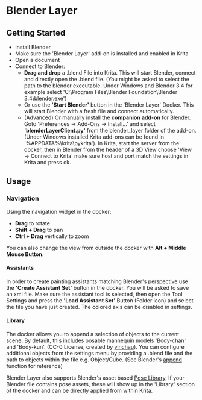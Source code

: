 # Blender Layer
## Getting Started
 - Install Blender
 - Make sure the 'Blender Layer' add-on is installed and enabled in Krita
 - Open a document
 - Connect to Blender:
   - **Drag and drop** a .blend File into Krita. This will start Blender, connect and directly open the .blend file.
(You might be asked to select the path to the blender executable. Under Windows and Blender 3.4 for example select 'C:\Program Files\Blender Foundation\Blender 3.4\blender.exe')
   - Or use the **'Start Blender'** button in the 'Blender Layer' Docker. This will start Blender with a fresh file and connect automatically.
   - (Advanced) Or manually install the **companion add-on** for Blender. Goto 'Preferences → Add-Ons → Install...' and select **'blenderLayerClient.py'** from the blender_layer folder of the add-on. (Under Windows installed Krita add-ons can be found in '%APPDATA%\krita\pykrita'). In Krita, start the server from the docker, then in Blender from the header of a 3D View choose 'View → Connect to Krita' make sure host and port match the settings in Krita and press ok.
## Usage
### Navigation
Using the navigation widget in the docker:
 - **Drag** to rotate
 - **Shift + Drag** to pan
 - **Ctrl + Drag** vertically to zoom
 
You can also change the view from outside the docker with **Alt + Middle Mouse Button**.
#### Assistants
In order to create painting assistants matching Blender's perspective use the **'Create Assistant Set'** button in the docker. You will be asked to save an xml file. Make sure the assistant tool is selected, then open the Tool Settings and press the **'Load Assistant Set'** Button (Folder icon) and select the file you have just created.
The colored axis can be disabled in settings.
#### Library
The docker allows you to append a selection of objects to the current scene. By default, this includes posable mannequin models 'Body-chan' and 'Body-kun'. (CC-0 License, created by [vinchau](https://blendswap.com/blend/23521)).
You can configure additional objects from the settings menu by providing a .blend file and the path to objects within the file e.g. Object/Cube. (See Blender's [append](https://docs.blender.org/manual/en/latest/files/linked_libraries/link_append.html) function for reference)

Blender Layer also supports Blender's asset based [Pose Library](https://docs.blender.org/manual/en/latest/animation/armatures/posing/editing/pose_library.html). If your Blender file contains pose assets, these will show up in the 'Library' section of the docker and can be directly applied from within Krita.
